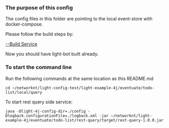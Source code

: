 ### The purpose of this config

The config files in this folder are pointing to the local event-store with docker-compose.


Please follow the build steps by:

 [--Build Service](https://github.com/networknt/light-config-test/tree/develop/light-example-4j/eventuate/todo-list/local)


Now you should have light-bot built already.

### To start the command line

Run the following commands at the same location as this README.md

```
cd ~/networknt/light-config-test/light-example-4j/eventuate/todo-list/local/query
```

To start rest query side service:

```
java -Dlight-4j-config-dir=./config -Dlogback.configurationFile=./logback.xml -jar ~/networknt/light-example-4j/eventuate/todo-list/rest-query/target/rest-query-1.0.0.jar
```
